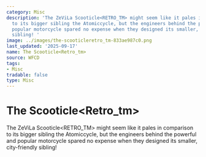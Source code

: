 ```yaml
---
category: Misc
description: 'The ZeViLa Scooticle<RETRO_TM> might seem like it pales in comparison
  to its bigger sibling the Atomiccycle, but the engineers behind the powerful and
  popular motorcycle spared no expense when they designed its smaller, city-friendly
  sibling! '
image: ../images/the-scooticleretro_tm-833ae987c0.png
last_updated: '2025-09-17'
name: The Scooticle<Retro_tm>
source: WFCD
tags:
- Misc
tradable: false
type: Misc
---
```


# The Scooticle<Retro_tm>

The ZeViLa Scooticle<RETRO_TM> might seem like it pales in comparison to its bigger sibling the Atomiccycle, but the engineers behind the powerful and popular motorcycle spared no expense when they designed its smaller, city-friendly sibling! 

